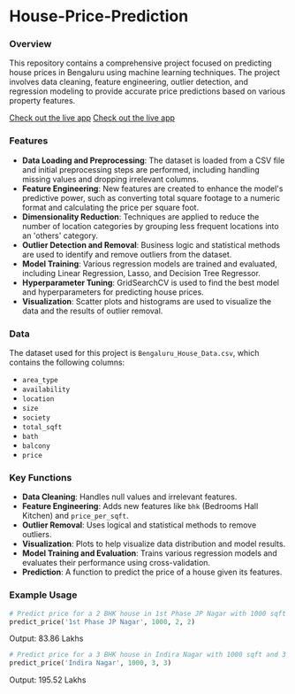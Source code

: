 # House-Price-Prediction

### Overview
This repository contains a comprehensive project focused on predicting house prices in Bengaluru using machine learning techniques. The project involves data cleaning, feature engineering, outlier detection, and regression modeling to provide accurate price predictions based on various property features.

[Check out the live app](https://home-price-prediction.streamlit.app/)
<a href="https://home-price-prediction.streamlit.app/" target="_blank">Check out the live app</a>


### Features
- **Data Loading and Preprocessing**: The dataset is loaded from a CSV file and initial preprocessing steps are performed, including handling missing values and dropping irrelevant columns.
- **Feature Engineering**: New features are created to enhance the model's predictive power, such as converting total square footage to a numeric format and calculating the price per square foot.
- **Dimensionality Reduction**: Techniques are applied to reduce the number of location categories by grouping less frequent locations into an 'others' category.
- **Outlier Detection and Removal**: Business logic and statistical methods are used to identify and remove outliers from the dataset.
- **Model Training**: Various regression models are trained and evaluated, including Linear Regression, Lasso, and Decision Tree Regressor.
- **Hyperparameter Tuning**: GridSearchCV is used to find the best model and hyperparameters for predicting house prices.
- **Visualization**: Scatter plots and histograms are used to visualize the data and the results of outlier removal.

### Data
The dataset used for this project is `Bengaluru_House_Data.csv`, which contains the following columns:
- `area_type`
- `availability`
- `location`
- `size`
- `society`
- `total_sqft`
- `bath`
- `balcony`
- `price`

### Key Functions
- **Data Cleaning**: Handles null values and irrelevant features.
- **Feature Engineering**: Adds new features like `bhk` (Bedrooms Hall Kitchen) and `price_per_sqft`.
- **Outlier Removal**: Uses logical and statistical methods to remove outliers.
- **Visualization**: Plots to help visualize data distribution and model results.
- **Model Training and Evaluation**: Trains various regression models and evaluates their performance using cross-validation.
- **Prediction**: A function to predict the price of a house given its features.

### Example Usage
```python
# Predict price for a 2 BHK house in 1st Phase JP Nagar with 1000 sqft and 2 bathrooms
predict_price('1st Phase JP Nagar', 1000, 2, 2)
```
Output: 83.86 Lakhs
```python
# Predict price for a 3 BHK house in Indira Nagar with 1000 sqft and 3 bathrooms
predict_price('Indira Nagar', 1000, 3, 3)
```
Output: 195.52 Lakhs

